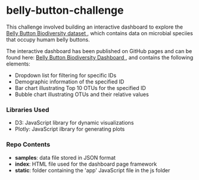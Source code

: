 # belly-button-challenge

This challenge involved building an interactive dashboard to explore the <a href="https://robdunnlab.com/projects/belly-button-biodiversity/" > Belly Button Biodiversity dataset </a>, which contains data on microbial speciies that occupy humam belly buttons. 

The interactive dashboard has been published on GitHub pages and can be found here: <a href="https://ajunjee-selvam.github.io/belly-button-challenge/" > Belly Button Biodiversity Dashboard </a>, and contains the following elements:
- Dropdown list for filtering for specific IDs
- Demographic information of the specified ID
- Bar chart illustrating Top 10 OTUs for the specified ID
- Bubble chart illustrating OTUs and their relative values

### Libraries Used
- D3: JavaScript library for dynamic visualizations
- Plotly: JavaScript ilbrary for generating plots

### Repo Contents
- **samples**: data file stored in JSON format
- **index**: HTML file used for the dashboard page framework
- **static**: folder containing the 'app' JavaScript file in the js folder
